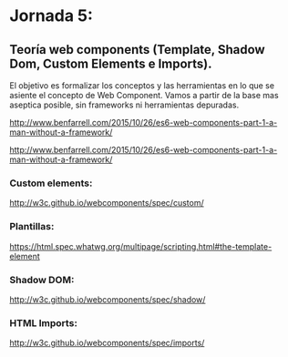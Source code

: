 # Jornada 5: 

## Teoría web components (Template, Shadow Dom, Custom Elements e Imports).

El objetivo es formalizar los conceptos y las herramientas en lo que se asiente el concepto de Web Component.
Vamos a partir de la base mas aseptica posible, sin frameworks ni herramientas depuradas.

http://www.benfarrell.com/2015/10/26/es6-web-components-part-1-a-man-without-a-framework/

http://www.benfarrell.com/2015/10/26/es6-web-components-part-1-a-man-without-a-framework/

### Custom elements:

http://w3c.github.io/webcomponents/spec/custom/

### Plantillas:

https://html.spec.whatwg.org/multipage/scripting.html#the-template-element

### Shadow DOM:

http://w3c.github.io/webcomponents/spec/shadow/

### HTML Imports:

http://w3c.github.io/webcomponents/spec/imports/
